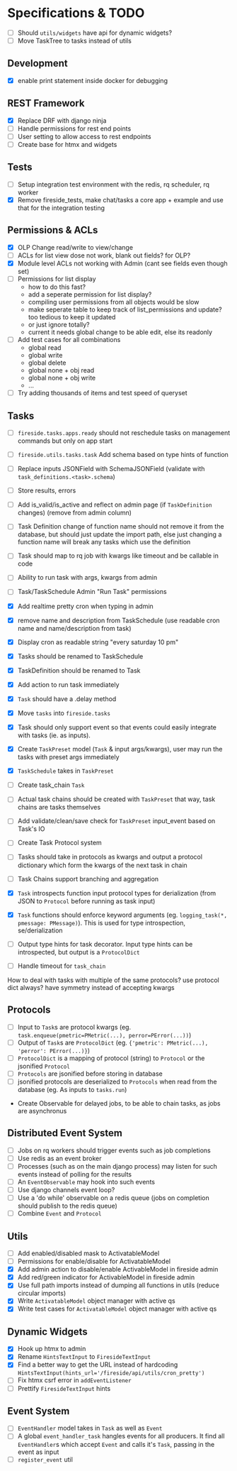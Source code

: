 # Specifications & TODO

- [ ] Should `utils/widgets` have api for dynamic widgets?
- [ ] Move TaskTree to tasks instead of utils

## Development

- [x] enable print statement inside docker for debugging

## REST Framework

- [x] Replace DRF with django ninja
- [ ] Handle permissions for rest end points
- [ ] User setting to allow access to rest endpoints
- [ ] Create base for htmx and widgets

## Tests

- [ ] Setup integration test environment with the redis, rq scheduler, rq worker
- [x] Remove fireside_tests, make chat/tasks a core app + example and use that for the integration testing

## Permissions & ACLs

- [x] OLP Change read/write to view/change
- [ ] ACLs for list view dose not work, blank out fields? for OLP?
- [x] Module level ACLs not working with Admin (cant see fields even though set)
- [ ] Permissions for list display
  - how to do this fast?
  - add a seperate permission for list display?
  - compiling user permissions from all objects would be slow
  - make seperate table to keep track of list_permissions and update? too tedious to keep it updated
  - or just ignore totally?
  - current it needs global change to be able edit, else its readonly
- [ ] Add test cases for all combinations
  - global read
  - global write
  - global delete
  - global none + obj read
  - global none + obj write
  - ...
- [ ] Try adding thousands of items and test speed of queryset

## Tasks

- [ ] `fireside.tasks.apps.ready` should not reschedule tasks on management commands but only on app start
- [ ] `fireside.utils.tasks.task` Add schema based on type hints of function
- [ ] Replace inputs JSONField with SchemaJSONField (validate with `task_definitions.<task>.schema`)
- [ ] Store results, errors
- [ ] Add is_valid/is_active and reflect on admin page (if `TaskDefinition` changes) (remove from admin column)
- [ ] Task Definition change of function name should not remove it from the database, but should just update the import path, else just changing a function name will break any tasks which use the definition
- [ ] Task should map to rq job with kwargs like timeout and be callable in code
- [ ] Ability to run task with args, kwargs from admin
- [ ] Task/TaskSchedule Admin "Run Task" permissions
- [x] Add realtime pretty cron when typing in admin

- [x] remove name and description from TaskSchedule (use readable cron name and name/description from task)
- [x] Display cron as readable string "every saturday 10 pm"
- [x] Tasks should be renamed to TaskSchedule
- [x] TaskDefinition should be renamed to Task
- [x] Add action to run task immediately
- [x] `Task` should have a .delay method
- [x] Move `tasks` into `fireside.tasks`

- [x] Task should only support event so that events could easily integrate with tasks (ie. as inputs).

- [x] Create `TaskPreset` model (`Task` & input args/kwargs), user may run the tasks with preset args immediately
- [x] `TaskSchedule` takes in `TaskPreset`

- [ ] Create task_chain `Task`
- [ ] Actual task chains should be created with `TaskPreset` that way, task chains are tasks themselves

- [ ] Add validate/clean/save check for `TaskPreset` input_event based on Task's IO

- [ ] Create Task Protocol system
- [ ] Tasks should take in protocols as kwargs and output a protocol dictionary which form the kwargs of the next task in chain
- [ ] Task Chains support branching and aggregation

- [x] `Task` introspects function input protocol types for derialization (from JSON to `Protocol` before running as task input)
- [x] `Task` functions should enforce keyword arguments (eg. `logging_task(*, pmessage: PMessage)`). This is used for type introspection, se/derialization

- [ ] Output type hints for task decorator. Input type hints can be introspected, but output is a `ProtocolDict`
- [ ] Handle timeout for `task_chain`

How to deal with tasks with multiple of the same protocols? use protocol dict always? have symmetry instead of accepting kwargs

## Protocols

- [ ] Input to `Task`s are protocol kwargs (eg. `task.enqueue(pmetric=PMetric(...), perror=PError(...))`)
- [ ] Output of `Task`s are `ProtocolDict` (eg. `{'pmetric': PMetric(...), 'perror': PError(...)}`)
- [ ] `ProtocolDict` is a mapping of protocol (string) to `Protocol` or the jsonified `Protocol`
- [ ] `Protocols` are jsonified before storing in database
- [ ] jsonified protocols are deserialized to `Protocols` when read from the database (eg. As inputs to `tasks.run`)

- Create Observable for delayed jobs, to be able to chain tasks, as jobs are asynchronus

## Distributed Event System

- [ ] Jobs on rq workers should trigger events such as job completions
- [ ] Use redis as an event broker
- [ ] Processes (such as on the main django process) may listen for such events instead of polling for the results
- [ ] An `EventObservable` may hook into such events
- [ ] Use django channels event loop?
- [ ] Use a 'do while' observable on a redis queue (jobs on completion should publish to the redis queue)
- [ ] Combine `Event` and `Protocol`

## Utils

- [ ] Add enabled/disabled mask to ActivatableModel
- [ ] Permissions for enable/disable for ActivatableModel
- [x] Add admin action to disable/enable ActivableModel in fireside admin
- [x] Add red/green indicator for ActivableModel in fireside admin
- [x] Use full path imports instead of dumping all functions in utils (reduce circular imports)
- [x] Write `ActivatableModel` object manager with active qs
- [x] Write test cases for `ActivatableModel` object manager with active qs

## Dynamic Widgets

- [x] Hook up htmx to admin
- [x] Rename `HintsTextInput` to `FiresideTextInput`
- [x] Find a better way to get the URL instead of hardcoding `HintsTextInput(hints_url='/fireside/api/utils/cron_pretty')`
- [ ] Fix htmx csrf error in `addEventListener`
- [ ] Prettify `FiresideTextInput` hints

## Event System

- [ ] `EventHandler` model takes in `Task` as well as `Event`
- [ ] A global `event_handler_task` hangles events for all producers. It find all `EventHandler`s which accept `Event` and calls it's `Task`, passing in the event as input
- [ ] `register_event` util
